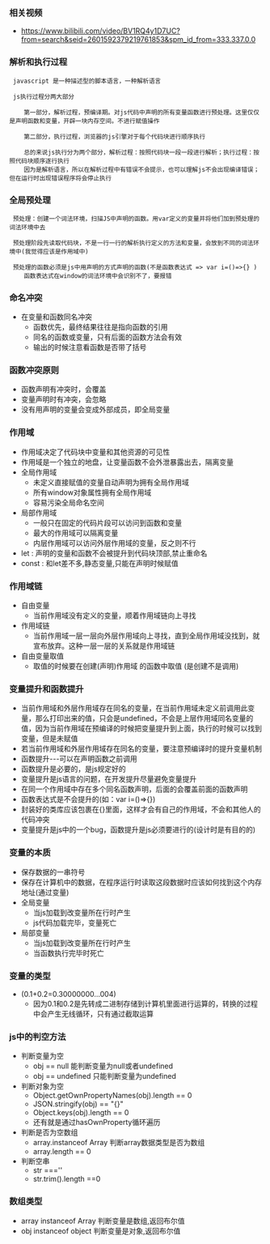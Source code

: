 ### 相关视频 
 - https://www.bilibili.com/video/BV1RQ4y1D7UC?from=search&seid=2601592379219761853&spm_id_from=333.337.0.0
### 解析和执行过程
```
 javascript 是一种描述型的脚本语言，一种解析语言

 js执行过程分两大部分

    第一部分，解析过程，预编译期。对js代码中声明的所有变量函数进行预处理。这里仅仅是声明函数和变量，开辟一块内存空间。不进行赋值操作

    第二部分，执行过程，浏览器的js引擎对于每个代码块进行顺序执行

    总的来说js执行分为两个部分，解析过程：按照代码块一段一段进行解析；执行过程：按照代码块顺序逐行执行
    因为是解析语言，所以在解析过程中有错误不会提示，也可以理解js不会出现编译错误；但在运行时出现错误程序将会停止执行
```

### 全局预处理
```
 预处理：创建一个词法环境，扫描JS中声明的函数。用var定义的变量并将他们加到预处理的词法环境中去

 预处理阶段先读取代码块，不是一行一行的解析执行定义的方法和变量，会放到不同的词法环境中(我觉得应该是作用域中)

 预处理的函数必须是js中用声明的方式声明的函数(不是函数表达式 => var i=()=>{} )
    函数表达式在window的词法环境中会识别不了，要报错
```

### 命名冲突
 - 在变量和函数同名冲突
   - 函数优先，最终结果往往是指向函数的引用
   - 同名的函数或变量，只有后面的函数方法会有效
   - 输出的时候注意看函数是否带了括号

### 函数冲突原则
 - 函数声明有冲突时，会覆盖
 - 变量声明时有冲突，会忽略
 - 没有用声明的变量会变成外部成员，即全局变量

### 作用域
 - 作用域决定了代码块中变量和其他资源的可见性
 - 作用域是一个独立的地盘，让变量函数不会外泄暴露出去，隔离变量
 - 全局作用域
   - 未定义直接赋值的变量自动声明为拥有全局作用域
   - 所有window对象属性拥有全局作用域
   - 容易污染全局命名空间
 - 局部作用域
   - 一般只在固定的代码片段可以访问到函数和变量
   - 最大的作用域可以隔离变量
   - 内层作用域可以访问外层作用域的变量，反之则不行
 - let : 声明的变量和函数不会被提升到代码块顶部,禁止重命名
 - const : 和let差不多,静态变量,只能在声明时候赋值

### 作用域链
 - 自由变量
   - 当前作用域没有定义的变量，顺着作用域链向上寻找
 - 作用域链
   - 当前作用域一层一层向外层作用域向上寻找，直到全局作用域没找到，就宣布放弃。这种一层一层的关系就是作用域链
 - 自由变量取值
   - 取值的时候要在创建(声明)作用域 的函数中取值  (是创建不是调用)

### 变量提升和函数提升
 - 当前作用域和外层作用域存在同名的变量，在当前作用域未定义前调用此变量，那么打印出来的值，只会是undefined，不会是上层作用域同名变量的值，因为当前作用域在预编译的时候把变量提升到上面，执行的时候可以找到变量，但是未赋值
 - 若当前作用域和外层作用域存在同名的变量，要注意预编译时的提升变量机制
 - 函数提升---可以在声明函数之前调用
 - 函数提升是必要的，是js规定好的
 - 变量提升是js语言的问题，在开发提升尽量避免变量提升
 - 在同一个作用域中存在多个同名函数声明，后面的会覆盖前面的函数声明
 - 函数表达式是不会提升的(如：var i=()=>{})
 - 封装好的类库应该包裹在{}里面，这样才会有自己的作用域，不会和其他人的代码冲突
 - 变量提升是js中的一个bug，函数提升是js必须要进行的(设计时是有目的的)

### 变量的本质
 - 保存数据的一串符号
 - 保存在计算机中的数据，在程序运行时读取这段数据时应该如何找到这个内存地址(通过变量)
 - 全局变量
   - 当js加载到改变量所在行时产生
   - js代码加载完毕，变量死亡
 - 局部变量
   - 当js加载到改变量所在行时产生
   - 当函数执行完毕时死亡

### 变量的类型
 - (0.1+0.2=0.30000000...004)
   - 因为0.1和0.2是先转成二进制存储到计算机里面进行运算的，转换的过程中会产生无线循环，只有通过截取运算

### js中的判空方法
 - 判断变量为空
   - obj == null                能判断变量为null或者undefined
   - obj == undefined           只能判断变量为undefined
 - 判断对象为空
   - Object.getOwnPropertyNames(obj).length == 0
   - JSON.stringify(obj) == "{}"
   - Object.keys(obj).length == 0
   - 还有就是通过hasOwnProperty循环遍历
 - 判断是否为空数组
   - array.instanceof Array         判断array数据类型是否为数组
   - array.length == 0
 - 判断空串
   - str ===''
   - str.trim().length ==0

### 数组类型
 - array instanceof Array                       判断变量是数组,返回布尔值
 - obj instanceof object                        判断变量是对象,返回布尔值     